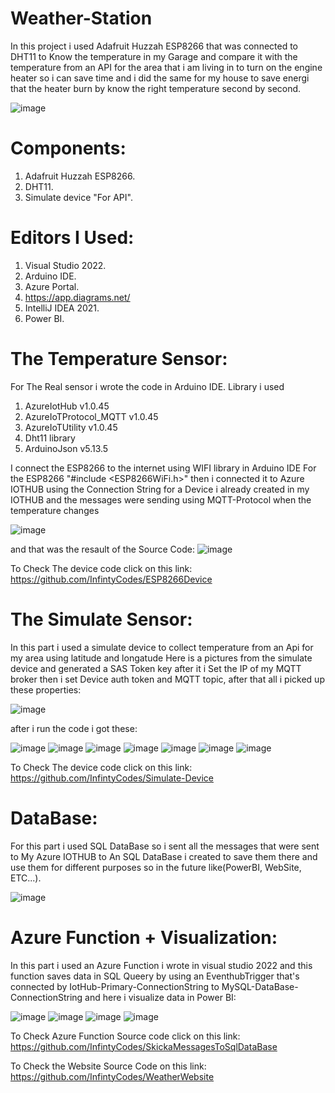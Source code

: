 # Weather-Station

In this project i used Adafruit Huzzah ESP8266 that was connected to DHT11 to Know the temperature in my Garage and compare it 
with the temperature from an API for the area that i am living in to turn on the engine heater so i can save time 
and i did the same for my house to save energi that the heater burn by know the right temperature second by second.

![image](https://user-images.githubusercontent.com/70653989/146690090-bf9a5038-ff5b-4d02-8c80-f6ead88905b3.png)


# Components:
1. Adafruit Huzzah ESP8266.
2. DHT11.
3. Simulate device "For API".

# Editors I Used:
1. Visual Studio 2022.
2. Arduino IDE.
3. Azure Portal.
4. https://app.diagrams.net/
5. IntelliJ IDEA 2021.
6. Power BI.

# The Temperature Sensor:
For The Real sensor i wrote the code in Arduino IDE.
Library i used 
1. AzureIotHub v1.0.45
2. AzureIoTProtocol_MQTT v1.0.45
3. AzureIoTUtility v1.0.45
4. Dht11 library
5. ArduinoJson v5.13.5

I connect the ESP8266 to the internet using WIFI library in Arduino IDE For the ESP8266 "#include <ESP8266WiFi.h>" then i 
connected it to Azure IOTHUB using the Connection String for a Device i already created in my IOTHUB and the messages were 
sending using MQTT-Protocol when the temperature changes 

![image](https://user-images.githubusercontent.com/70653989/146547957-995943b0-7c06-4f39-b6a3-4441b8e02262.png)

and that was the resault of the Source Code:
![image](https://user-images.githubusercontent.com/70653989/146536512-7f6a49d5-da41-48f0-b6ce-31056db11f44.png)

To Check The device code click on this link:
https://github.com/InfintyCodes/ESP8266Device

# The Simulate Sensor:
In this part i used a simulate device to collect temperature from an Api for my area using latitude and longatude 
Here is a pictures from the simulate device and generated a SAS Token key after it i Set the IP of my MQTT broker 
then i set Device auth token and MQTT topic, after that all i picked up these properties:

![image](https://user-images.githubusercontent.com/70653989/146555742-02cb8557-44a0-49af-a19a-16936b7bc408.png)

after i run the code i got these:

![image](https://user-images.githubusercontent.com/70653989/146546274-5bb72a5d-c37c-4ff7-affd-e0eb86a03e01.png)
![image](https://user-images.githubusercontent.com/70653989/146547104-0925f2dd-aaa9-471f-8550-8b2a6f06bcde.png)
![image](https://user-images.githubusercontent.com/70653989/146547451-ba3616d7-785f-4042-8f88-073164ae3ff7.png)
![image](https://user-images.githubusercontent.com/70653989/146551900-cf5331dd-0e58-4107-be28-a3936f05892c.png)
![image](https://user-images.githubusercontent.com/70653989/146555305-b4a32582-7d42-487c-81ea-747f77931458.png)
![image](https://user-images.githubusercontent.com/70653989/146558820-e027e5a3-110b-489e-b359-366be8b035cb.png)
![image](https://user-images.githubusercontent.com/70653989/146569781-babfd87a-5f93-4a4c-b3b2-8913acf952b1.png)

To Check The device code click on this link:
https://github.com/InfintyCodes/Simulate-Device

# DataBase:
For this part i used SQL DataBase so i sent all the messages that were sent to My Azure IOTHUB to An SQL DataBase i created 
to save them there and use them for different purposes so in the future like(PowerBI, WebSite, ETC...).

![image](https://user-images.githubusercontent.com/70653989/146547608-2130a846-e436-428c-9405-f85e03b5b52f.png)

# Azure Function + Visualization:
In this part i used an Azure Function i wrote in visual studio 2022 and this function saves data in SQL Queery by using an 
EventhubTrigger that's connected by IotHub-Primary-ConnectionString to MySQL-DataBase-ConnectionString
and here i visualize data in Power BI:

![image](https://user-images.githubusercontent.com/70653989/146547659-0851fbe6-3616-4bbd-985e-0ec0373149b0.png)
![image](https://user-images.githubusercontent.com/70653989/146553112-48436343-0273-45bc-9e10-2af448afa77b.png)
![image](https://user-images.githubusercontent.com/70653989/146514068-9e0bb011-124b-411d-9bbc-f4212f6f5d38.png)
![image](https://user-images.githubusercontent.com/70653989/146551149-3a20ea6a-7e6b-4de4-b8d7-7a6dccb83645.png)

To Check Azure Function Source code click on this link:
https://github.com/InfintyCodes/SkickaMessagesToSqlDataBase

To Check the Website Source Code on this link:
https://github.com/InfintyCodes/WeatherWebsite


